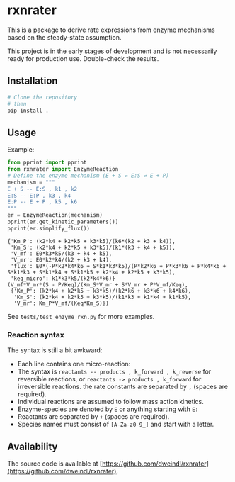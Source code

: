 # rxnrater

This is a package to derive rate expressions from enzyme mechanisms based on
the steady-state assumption.

This project is in the early stages of development and is not necessarily
ready for production use. Double-check the results.

## Installation

```bash
# Clone the repository
# then
pip install .
```

## Usage

Example:

```python
from pprint import pprint
from rxnrater import EnzymeReaction
# Define the enzyme mechanism (E + S ⇌ E:S ⇌ E + P)
mechanism = """
E + S -- E:S , k1 , k2
E:S -- E:P , k3 , k4
E:P -- E + P , k5 , k6
"""
er = EnzymeReaction(mechanism)
pprint(er.get_kinetic_parameters())
pprint(er.simplify_flux())
```
```
{'Km_P': (k2*k4 + k2*k5 + k3*k5)/(k6*(k2 + k3 + k4)),
 'Km_S': (k2*k4 + k2*k5 + k3*k5)/(k1*(k3 + k4 + k5)),
 'V_mf': E0*k3*k5/(k3 + k4 + k5),
 'V_mr': E0*k2*k4/(k2 + k3 + k4),
 'flux': E0*(-P*k2*k4*k6 + S*k1*k3*k5)/(P*k2*k6 + P*k3*k6 + P*k4*k6 + S*k1*k3 + S*k1*k4 + S*k1*k5 + k2*k4 + k2*k5 + k3*k5),
 'keq_micro': k1*k3*k5/(k2*k4*k6)}
(V_mf*V_mr*(S - P/Keq)/(Km_S*V_mr + S*V_mr + P*V_mf/Keq),
 {'Km_P': (k2*k4 + k2*k5 + k3*k5)/(k2*k6 + k3*k6 + k4*k6),
  'Km_S': (k2*k4 + k2*k5 + k3*k5)/(k1*k3 + k1*k4 + k1*k5),
  'V_mr': Km_P*V_mf/(Keq*Km_S)})
```
See `tests/test_enzyme_rxn.py` for more examples.

### Reaction syntax

The syntax is still a bit awkward:

* Each line contains one micro-reaction:
* The syntax is `reactants -- products , k_forward , k_reverse`
  for reversible reactions, or
  `reactants -> products , k_forward` for irreversible reactions.
  the rate constants are separated by ` , ` (spaces are required).
* Individual reactions are assumed to follow mass action kinetics.
* Enzyme-species are denoted by `E` or anything starting with `E:`
* Reactants are separated by ` + ` (spaces are required).
* Species names must consist of `[A-Za-z0-9_]` and start with a letter.


## Availability

The source code is available at [https://github.com/dweindl/rxnrater](https://github.com/dweindl/rxnrater).
